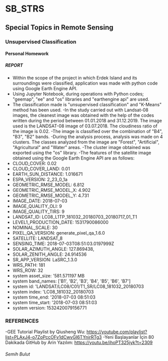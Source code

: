 # SB_STRS
## Special Topics in Remote Sensing
### Unsupervised Classification
#### Personal Homework
##### REPORT

- Within the scope of the project in which Erdek Island and its surroundings were classified, application was made with python code using Google Earth Engine API.
- Using Jupyter Notebook, during operations with Python codes; "geemap", "ee" and "os" libraries and "earthengine api" are used.
- The classification made is "unsupervised classification" and "K-Means" method has been used.
-In the study carried out with Landsat-08 images, the cleanest image was obtained with the help of the codes written during the period between 01.01.2018 and 31.12.2019. The image used is the LANDSAT-08 image of 03.07.2018. The cloudiness ratio of the image is 0.02.
-The image is classified over the combination of "B4", "B3", "B2" bands.
-During the analysis process, analysis was made on 4 clusters. The classes analyzed from the image are "Forest", "Artificial", "Agricultural" and "Water" areas.
-The cluster image obtained was exported using the "os" library.
-The features of the satellite image obtained using the Google Earth Engine API are as follows:
 - CLOUD_COVER: 0.02
 - CLOUD_COVER_LAND: 0.01
 - EARTH_SUN_DISTANCE: 1.016671
 - ESPA_VERSION: 2_23_0_1a
 - GEOMETRIC_RMSE_MODEL: 6.812
 - GEOMETRIC_RMSE_MODEL_X: 4.902
 - GEOMETRIC_RMSE_MODEL_Y: 4.731
 - IMAGE_DATE: 2018-07-03
 - IMAGE_QUALITY_OLI: 9
 - IMAGE_QUALITY_TIRS: 9
 - LANDSAT_ID: LC08_L1TP_181032_20180703_20180717_01_T1
 - LEVEL1_PRODUCTION_DATE: 1531790086000
 - NOMINAL_SCALE: 30
 - PIXEL_QA_VERSION: generate_pixel_qa_1.6.0
 - SATELLITE: LANDSAT_8
 - SENSING_TIME: 2018-07-03T08:51:03.0197999Z
 - SOLAR_AZIMUTH_ANGLE: 127.869438,
 - SOLAR_ZENITH_ANGLE: 24.914536
 - SR_APP_VERSION: LaSRC_1.3.0
 - WRS_PATH: 181
 - WRS_ROW: 32
 - system asset_size: '581.571197 MB
 - system band_names: ['B1', 'B2', 'B3', 'B4', 'B5', 'B6', 'B7']
 - system id: 'LANDSAT/LC08/C01/T1_SR/LC08_181032_20180703
 - system index: 'LC08_181032_20180703
 - system time_end: '2018-07-03 08:51:03
 - system time_start: '2018-07-03 08:51:03
 - system version: 1532420079156771
 
 ### REFERENCES
 
 -GEE Tutorial Playlist by Qiusheng Wu: https://youtube.com/playlist?list=PLAxJ4-o7ZoPccOFv1dCwvGI6TYnirRTg3
 -Yeni Başlayanlar İçin 80 Dakikada GitHub by Arin Yazılım: https://youtu.be/ihoPT325jyk?t=2309
 
 
 ###### Semih Bulut
